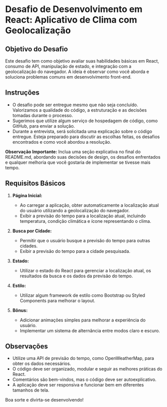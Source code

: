 # Desafio de Desenvolvimento em React: Aplicativo de Clima com Geolocalização

## Objetivo do Desafio

Este desafio tem como objetivo avaliar suas habilidades básicas em React, consumo de API, manipulação de estado, e integração com a geolocalização do navegador. A ideia é observar como você aborda e soluciona problemas comuns em desenvolvimento front-end.

## Instruções

- O desafio pode ser entregue mesmo que não seja concluído. Valorizamos a qualidade do código, a estruturação e as decisões tomadas durante o processo.
- Sugerimos que utilize algum serviço de hospedagem de código, como GitHub, para enviar a solução.
- Durante a entrevista, será solicitada uma explicação sobre o código entregue. Esteja preparado para discutir as escolhas feitas, os desafios encontrados e como você abordou a resolução.

**Observação Importante:** Inclua uma seção explicativa no final do README.md, abordando suas decisões de design, os desafios enfrentados e qualquer melhoria que você gostaria de implementar se tivesse mais tempo.

## Requisitos Básicos

1. **Página Inicial:**
   - Ao carregar a aplicação, obter automaticamente a localização atual do usuário utilizando a geolocalização do navegador.
   - Exibir a previsão do tempo para a localização atual, incluindo temperatura, condição climática e ícone representando o clima.

2. **Busca por Cidade:**
   - Permitir que o usuário busque a previsão do tempo para outras cidades.
   - Exibir a previsão do tempo para a cidade pesquisada.

3. **Estado:**
   - Utilizar o estado do React para gerenciar a localização atual, os resultados da busca e os dados da previsão do tempo.

4. **Estilo:**
   - Utilizar algum framework de estilo como Bootstrap ou Styled Components para melhorar o layout.

5. **Bônus:**
   - Adicionar animações simples para melhorar a experiência do usuário.
   - Implementar um sistema de alternância entre modos claro e escuro.

## Observações

- Utilize uma API de previsão do tempo, como OpenWeatherMap, para obter os dados necessários.
- O código deve ser organizado, modular e seguir as melhores práticas do React.
- Comentários são bem-vindos, mas o código deve ser autoexplicativo.
- A aplicação deve ser responsiva e funcionar bem em diferentes tamanhos de tela.

Boa sorte e divirta-se desenvolvendo!
